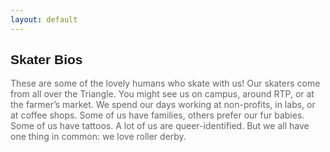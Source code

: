 ```yaml
---
layout: default
---
```


<div class="container">
<div class="section">
<div class="row">
<div class="col m12 ">
<h2 style="font-family: 'Do Hyeon', sans-serif; " class="black-text" id="Skaters">Skater Bios</h2>
<p style="color:#636363" class="flow-text">These are some of the lovely humans who skate with us! Our skaters come from all over the Triangle.
You might see us on campus, around RTP, or at the farmer’s market. We spend our days working at non-profits, in labs, or at coffee
shops. Some of us have families, others prefer our fur babies. Some of us have tattoos. A
lot of us are queer-identified. But we all have one thing in common: we love roller derby.</p>


<div class="row" style="padding-bottom: 150px;">
  <div class="center cols"></div>
</div>
</div>
</div>
</div>
</div>
